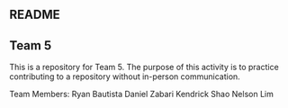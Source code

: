 ## README

Team 5
---

This is a repository for Team 5. The purpose of this activity is to practice contributing to a repository without in-person communication.

Team Members:
Ryan Bautista
Daniel Zabari
Kendrick Shao
Nelson Lim
